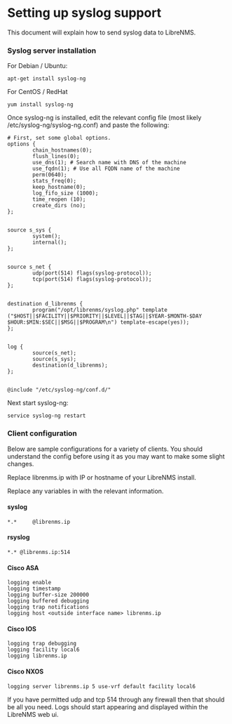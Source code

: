 # Setting up syslog support

This document will explain how to send syslog data to LibreNMS.

### Syslog server installation

For Debian / Ubuntu:
```ssh
apt-get install syslog-ng
```

For CentOS / RedHat
```ssh
yum install syslog-ng
```

Once syslog-ng is installed, edit the relevant config file (most likely /etc/syslog-ng/syslog-ng.conf) and paste the following:

```ssh
# First, set some global options.
options {
        chain_hostnames(0);
        flush_lines(0);
        use_dns(1); # Search name with DNS of the machine
        use_fqdn(1); # Use all FQDN name of the machine
        perm(0640);
        stats_freq(0);
        keep_hostname(0);
        log_fifo_size (1000);
        time_reopen (10);
        create_dirs (no);
};


source s_sys {
        system();
        internal();
};


source s_net {
        udp(port(514) flags(syslog-protocol));
        tcp(port(514) flags(syslog-protocol));
};


destination d_librenms {
        program("/opt/librenms/syslog.php" template ("$HOST||$FACILITY||$PRIORITY||$LEVEL||$TAG||$YEAR-$MONTH-$DAY $HOUR:$MIN:$SEC||$MSG||$PROGRAM\n") template-escape(yes));
};


log {
        source(s_net);
        source(s_sys);
        destination(d_librenms);
};


@include "/etc/syslog-ng/conf.d/"
```

Next start syslog-ng:

```ssh
service syslog-ng restart
```

### Client configuration

Below are sample configurations for a variety of clients. You should understand the config before using it as you may want to make some slight changes.

Replace librenms.ip with IP or hostname of your LibreNMS install.

Replace any variables in <brackets> with the relevant information.

#### syslog
```config
*.*     @librenms.ip
```

#### rsyslog
```config
*.* @librenms.ip:514
```

#### Cisco ASA
```config
logging enable
logging timestamp
logging buffer-size 200000
logging buffered debugging
logging trap notifications
logging host <outside interface name> librenms.ip
```

#### Cisco IOS
```config
logging trap debugging
logging facility local6
logging librenms.ip
```

#### Cisco NXOS
```config
logging server librenms.ip 5 use-vrf default facility local6
```

If you have permitted udp and tcp 514 through any firewall then that should be all you need. Logs should start appearing and displayed within the LibreNMS web ui.
